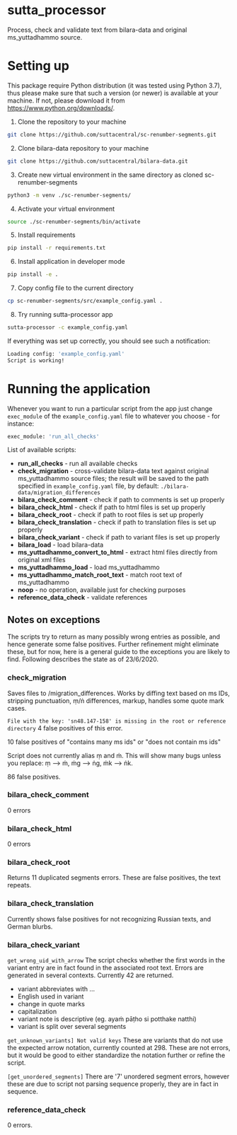 # sutta_processor

Process, check and validate text from bilara-data and original ms_yuttadhammo source.

# Setting up

This package require Python distribution (it was tested using Python 3.7), thus please make sure that such a version (or newer) is available at your machine. If not, please download it from https://www.python.org/downloads/.

1. Clone the repository to your machine

```bash
git clone https://github.com/suttacentral/sc-renumber-segments.git
```

2. Clone bilara-data repository to your machine

```bash
git clone https://github.com/suttacentral/bilara-data.git
```

3. Create new virtual environment in the same directory as cloned sc-renumber-segments

```bash
python3 -m venv ./sc-renumber-segments/
```

4. Activate your virtual environment

```bash
source ./sc-renumber-segments/bin/activate
```

5. Install requirements

```bash
pip install -r requirements.txt
```

6. Install application in developer mode

```bash
pip install -e .
```

7. Copy config file to the current directory

```bash
cp sc-renumber-segments/src/example_config.yaml .
```

8. Try running sutta-processor app

```bash
sutta-processor -c example_config.yaml
```

If everything was set up correctly, you should see such a notification:

```bash
Loading config: 'example_config.yaml'
Script is working!
```
# Running the application

Whenever you want to run a particular script from the app just change  `exec_module` of the `example_config.yaml` file to whatever you choose - for instance:

```bash
exec_module: 'run_all_checks'
```


List of available scripts:

- **run_all_checks** - run all available checks
- **check_migration** - cross-validate bilara-data text against original ms_yuttadhammo source files; the result will be saved to the path specified in `example_config.yaml` file, by default: `./bilara-data/migration_differences`
- **bilara_check_comment** - check if path to comments is set up properly
- **bilara_check_html** - check if path to html files is set up properly
- **bilara_check_root** - check if path to root files is set up properly
- **bilara_check_translation** - check if path to translation files is set up properly
- **bilara_check_variant** - check if path to variant files is set up properly
- **bilara_load** - load bilara-data
- **ms_yuttadhammo_convert_to_html** - extract html files directly from original xml files
- **ms_yuttadhammo_load** - load ms_yuttadhammo
- **ms_yuttadhammo_match_root_text** - match root text of ms_yuttadhammo
- **noop** - no operation, available just for checking purposes
- **reference_data_check** - validate references

## Notes on exceptions

The scripts try to return as many possibly wrong entries as possible, and hence generate some false positives. Further refinement might eliminate these, but for now, here is a general guide to the exceptions you are likely to find. Following describes the state as of 23/6/2020.

### check_migration

Saves files to /migration_differences. Works by diffing text based on ms IDs, stripping punctuation, ṃ/ṅ differences, markup, handles some quote mark cases.

`File with the key: 'sn48.147-158' is missing in the root or reference directory`
4 false positives of this error.

10 false positives of "contains many ms ids" or "does not contain ms ids"

Script does not currently alias ṃ and ṁ. This will show many bugs unless you replace: ṃ --> ṁ, ṁg --> ṅg, ṁk --> ṅk.

86 false positives.

### bilara_check_comment

0 errors

### bilara_check_html

0 errors

### bilara_check_root

Returns 11 duplicated segments errors. These are false positives, the text repeats.

### bilara_check_translation

Currently shows false positives for not recognizing Russian texts, and German blurbs.

### bilara_check_variant

`get_wrong_uid_with_arrow`
The script checks whether the first words in the variant entry are in fact found in the associated root text. Errors are generated in several contexts. Currently 42 are returned.

- variant abbreviates with …
- English used in variant
- change in quote marks
- capitalization
- variant note is descriptive (eg. ayaṁ pāṭho si potthake natthi)
- variant is split over several segments

`get_unknown_variants] Not valid keys`
These are variants that do not use the expected arrow notation, currently counted at 298. These are not errors, but it would be good to either standardize the notation further or refine the script.

`[get_unordered_segments]`
There are '7' unordered segment errors, however these are due to script not parsing sequence properly, they are in fact in sequence.

### reference_data_check

0 errors.
